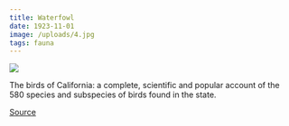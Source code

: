 ```yaml
---
title: Waterfowl
date: 1923-11-01
image: /uploads/4.jpg
tags: fauna
---
```


![](/uploads/4.jpg)

The birds of California: a complete, scientific and popular account of the 580 species and subspecies of birds found in the state.

[Source](https://flic.kr/p/wLLWFG)